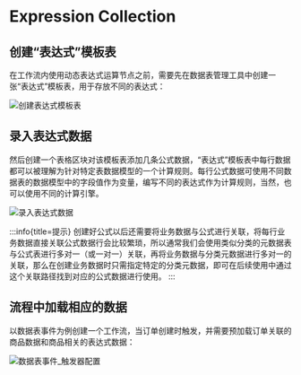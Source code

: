 # Expression Collection

## 创建“表达式”模板表

在工作流内使用动态表达式运算节点之前，需要先在数据表管理工具中创建一张“表达式”模板表，用于存放不同的表达式：

![创建表达式模板表](https://static-docs.nocobase.com/33afe3369a1ea7943f12a04d9d4443ce.png)

## 录入表达式数据

然后创建一个表格区块对该模板表添加几条公式数据，“表达式”模板表中每行数据都可以被理解为针对特定表数据模型的一个计算规则。每行公式数据可使用不同数据表的数据模型中的字段值作为变量，编写不同的表达式作为计算规则，当然，也可以使用不同的计算引擎。

![录入表达式数据](https://static-docs.nocobase.com/761047f8daabacccbc6a924a73564093.png)

:::info{title=提示}
创建好公式以后还需要将业务数据与公式进行关联，将每行业务数据直接关联公式数据行会比较繁琐，所以通常我们会使用类似分类的元数据表与公式表进行多对一（或一对一）关联，再将业务数据与分类元数据进行多对一的关联，那么在创建业务数据时只需指定特定的分类元数据，即可在后续使用中通过这个关联路径找到对应的公式数据进行使用。
:::

## 流程中加载相应的数据

以数据表事件为例创建一个工作流，当订单创建时触发，并需要预加载订单关联的商品数据和商品相关的表达式数据：

![数据表事件_触发器配置](https://static-docs.nocobase.com/f181f75b10007afd5de068f3458d2e04.png)
